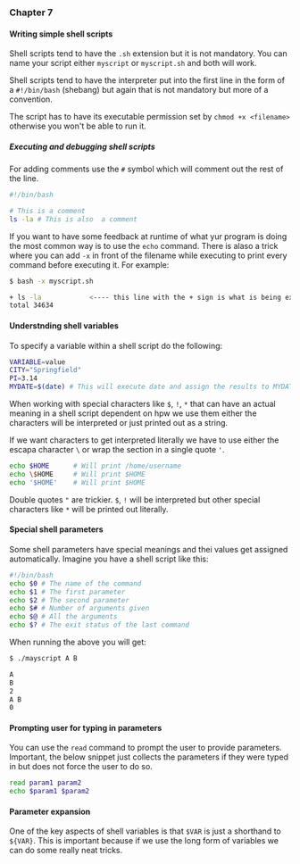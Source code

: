 ### Chapter 7

#### Writing simple shell scripts

Shell scripts tend to have the `.sh` extension but it is not mandatory. You can name your script either `myscript` or `myscript.sh` and both will work.

Shell scripts tend to have the interpreter put into the first line in the form of a `#!/bin/bash` (shebang) but again that is not mandatory but more of a convention.

The script has to have its executable permission set by `chmod +x <filename>` otherwise you won't be able to run it.

##### Executing and debugging shell scripts

For adding comments use the `#` symbol which will comment out the rest of the line.

```sh
#!/bin/bash

# This is a comment
ls -la # This is also  a comment
```

If you want to have some feedback at runtime of what yur program is doing the most common way is to use the `echo` command. There is alaso a trick where you can add `-x` in front of the filename while executing to print every command before executing it. For example:

```sh
$ bash -x myscript.sh

+ ls -la            <---- this line with the + sign is what is being executed
total 34634

```

#### Understnding shell variables

To specify a variable within a shell script do the following:

```sh
VARIABLE=value
CITY="Springfield"
PI=3.14
MYDATE=$(date) # This will execute date and assign the results to MYDATE
```

When working with special characters like `$`, `!`, `*` that can have an actual meaning in a shell script dependent on hpw we use them either the characters will be interpreted or just printed out as a string.

If we want characters to get interpreted literally we have to use either the escapa character `\` or wrap the section in a single quote `'`.

```sh
echo $HOME      # Will print /home/username
echo \$HOME     # Will print $HOME
echo '$HOME'    # Will print $HOME
```

Double quotes `"` are trickier. `$`, `!` will be interpreted but other special characters like `*` will be printed out literally.

#### Special shell parameters

Some shell parameters have special meanings and thei values get assigned automatically. Imagine you have a shell script like this:

```sh
#!/bin/bash
echo $0 # The name of the command
echo $1 # The first parameter
echo $2 # The second parameter
echo $# # Number of arguments given
echo $@ # All the arguments
echo $? # The exit status of the last command
```

When running the above you will get:

```sh
$ ./mayscript A B

A
B
2
A B
0
```

#### Prompting user for typing in parameters

You can use the `read` command to prompt the user to provide parameters. Important, the below snippet just collects the parameters if they were typed in but does not force the user to do so.

```sh
read param1 param2
echo $param1 $param2
```

#### Parameter expansion

One of the key aspects of shell variables is that `$VAR` is just a shorthand to `${VAR}`. This is important because if we use the long form of variables we can do some really neat tricks.
